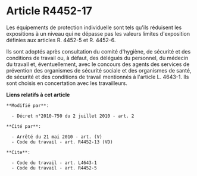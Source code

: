# Article R4452-17

Les équipements de protection individuelle sont tels qu'ils réduisent les expositions à un niveau qui ne dépasse pas les
valeurs limites d'exposition définies aux articles R. 4452-5 et R. 4452-6. 

Ils sont adoptés après consultation du comité d'hygiène, de sécurité et des conditions de travail ou, à défaut, des délégués
du personnel, du médecin du travail et, éventuellement, avec le concours des agents des services de prévention des organismes
de sécurité sociale et des organismes de santé, de sécurité et des conditions de travail mentionnés à l'article L. 4643-1.
Ils sont choisis en concertation avec les travailleurs.

**Liens relatifs à cet article**

	**Modifié par**:

	  - Décret n°2010-750 du 2 juillet 2010 - art. 2

	**Cité par**:

	  - Arrêté du 21 mai 2010 - art. (V)
	  - Code du travail - art. R4452-13 (VD)

	**Cite**:

	  - Code du travail - art. L4643-1
	  - Code du travail - art. R4452-5
